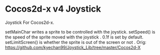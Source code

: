 # Cocos2d-x v4 Joystick
Joystick For Cocos2d-x. 


setMainChar writes a sprite to be controlled with the joystick. 
setSpeed() is the speed of the sprite moved with the joystick . 0.1f is set by default. 
setLimitScreen() is whether the sprite is out of the screen or not . 
Orig: https://github.com/kyechan99/Joystick_Lib/tree/master/Cocos2d-X
